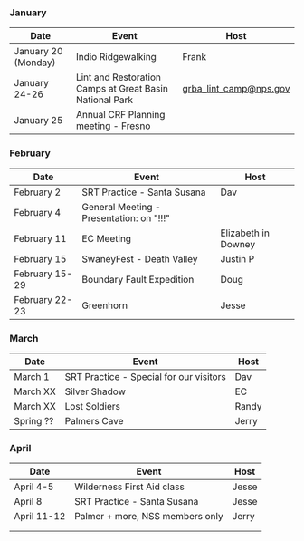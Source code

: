### January
| Date | Event | Host |
| --- | --- | --- |
| January 20 (Monday) | Indio Ridgewalking | Frank |
| January 24-26 | Lint and Restoration Camps at Great Basin National Park | grba_lint_camp@nps.gov | *
| January 25 | Annual CRF Planning meeting - Fresno |  |

### February
| Date | Event | Host |
| --- | --- | --- |
| February 2 | SRT Practice - Santa Susana | Dav |
| February 4 | General Meeting - Presentation:  on "!!!" | |
| February 11 | EC Meeting | Elizabeth in Downey |
| February 15 | SwaneyFest - Death Valley | Justin P | *
| February 15-29 | Boundary Fault Expedition | Doug | *
| February 22-23 | Greenhorn| Jesse |

### March
| Date | Event | Host |
| --- | --- | --- |
| March 1 | SRT Practice - Special for our visitors | Dav |
| March XX | Silver Shadow | EC |
| March XX | Lost Soldiers | Randy |
| Spring ?? | Palmers Cave | Jerry |


### April
| Date | Event | Host |
| --- | --- | --- |
| April 4-5 | Wilderness First Aid class  | Jesse |
| April 8 | SRT Practice - Santa Susana | Jesse |
| April 11-12 | Palmer + more, NSS members only | Jerry |
| | | |
| | | |

